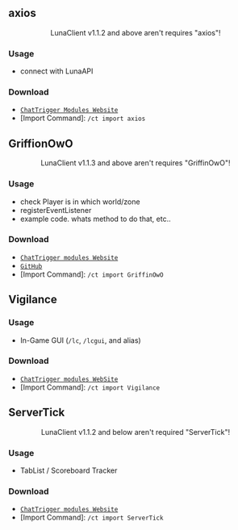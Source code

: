 ## axios
<center> LunaClient v1.1.2 and above aren't requires "axios"! </center>

### Usage
- connect with LunaAPI

### Download
- [`ChatTrigger Modules Website`](https://www.chattriggers.com/modules/v/axios)
- [Import Command]: `/ct import axios`


## GriffionOwO
<center> LunaClient v1.1.3 and above aren't requires "GriffinOwO"! </center>

### Usage
- check Player is in which world/zone
- registerEventListener
- example code. whats method to do that, etc..

### Download
- [`ChatTrigger modules Website`](https://www.chattriggers.com/modules/v/GriffinOwO)
- [`GitHub`](https://github.com/whats2000/GriffinOWO)
- [Import Command]: `/ct import GriffinOwO`


## Vigilance
### Usage
- In-Game GUI (`/lc`, `/lcgui`, and alias)

### Download
- [`ChatTrigger modules WebSite`](https://www.chattriggers.com/modules/v/Vigilance)
- [Import Command]: `/ct import Vigilance`


## ServerTick
<center> LunaClient v1.1.2 and below aren't required "ServerTick"!</center>

### Usage
- TabList / Scoreboard Tracker

### Download
- [`ChatTrigger modules Website`](https://www.chattriggers.com/modules/v/ServerTick)
- [Import Command]: `/ct import ServerTick`
